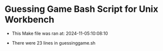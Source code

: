 # Guessing Game Bash Script for Unix Workbench

* This Make file was ran at: 2024-11-05:10:08:10

* There were 23 lines in guessinggame.sh
